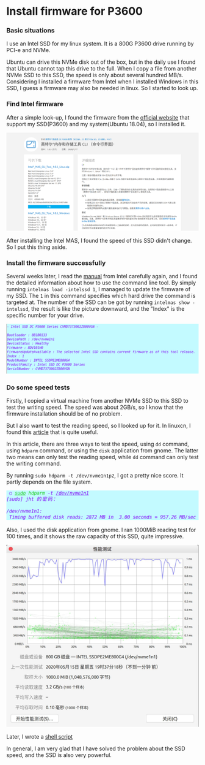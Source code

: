 # Install firmware for P3600



### Basic situations

I use an Intel SSD for my linux system. It is a 800G P3600 drive running by PCI-e and NVMe.

Ubuntu can drive this NVMe disk out of the box, but in the daily use I found that Ubuntu cannot tap this drive to the full. When I copy a file from another NVMe SSD to this SSD, the speed is only about several hundred MB/s. Considering I installed a firmware from Intel when I installed Windows in this SSD, I guess a firmware may also be needed in linux. So I started to look up.



### Find Intel firmware

After a simple look-up, I found the firmware from the [official website](https://downloadcenter.intel.com/zh-cn/download/29337/-CLI-?product=80999) that support my SSD(P3600) and my system(Ubuntu 18.04), so I installed it.

![driver-download](driver-download.png)

After installing the Intel MAS, I found the speed of this SSD didn't change. So I put this thing aside. 



### Install the firmware successfully

Several weeks later, I read the [manual](https://downloadmirror.intel.com/29337/eng/Intel_Memory_And_Storage_Tool_User%20Guide-Public-342245-001US.pdf) from Intel carefully again, and I found the detailed information about how to use the command line tool. By simply running ``intelmas load -intelssd 1``, I managed to update the firmware of my SSD. The ``1`` in this command specifies which hard drive the command is targeted at. The number of the SSD can be got by running ``intelmas show -intelssd``, the result is like the picture downward, and the "Index" is the specific number for your drive.

![ssd-info](SSD-info.png)



### Do some speed tests

Firstly, I copied a virtual machine from another NVMe SSD to this SSD to test the writing speed. The speed was about 2GB/s, so I know that the firmware installation should be of no problem.

But I also want to test the reading speed, so I looked up for it. In linuxcn, I found this [article](https://zhuanlan.zhihu.com/p/33752337) that is quite useful.

In this article, there are three ways to test the speed, using ``dd`` command, using ``hdparm`` command, or using the ``disk`` application from gnome.  The latter two means can only test the reading speed, while ``dd`` command can only test the writing command.

By running ``sudo hdparm -t /dev/nvme1n1p2``, I got a pretty nice score. It partly depends on the file system.

![hdparm](hdparm.png)

Also, I used the disk application from gnome. I ran 1000MiB reading test for 100 times, and it shows the raw capacity of this SSD, quite impressive. 

![disk-application](disk.jpg)

Later, I wrote a [shell script]()

In general, I am very glad that I have solved the problem about the SSD speed, and the SSD is also very powerful. 

